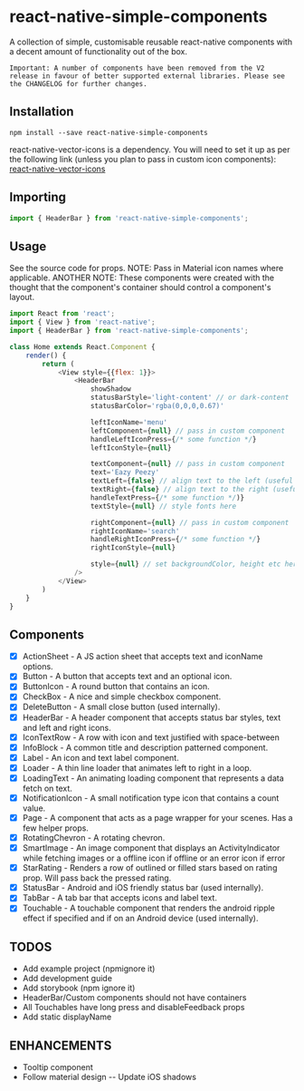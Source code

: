 # react-native-simple-components

A collection of simple, customisable reusable react-native components with a decent amount of functionality out of the box.

`Important: A number of components have been removed from the V2 release in favour of better supported external libraries. Please see the CHANGELOG for further changes.`

## Installation

```shell
npm install --save react-native-simple-components
```

react-native-vector-icons is a dependency. You will need to set it up as per the following link (unless you plan to pass in custom icon components):
[react-native-vector-icons](https://github.com/oblador/react-native-vector-icons#installation)

## Importing

```js
import { HeaderBar } from 'react-native-simple-components';
```

## Usage

See the source code for props.
NOTE: Pass in Material icon names where applicable.
ANOTHER NOTE: These components were created with the thought that the component's container should control a component's layout.

```js
import React from 'react';
import { View } from 'react-native';
import { HeaderBar } from 'react-native-simple-components';

class Home extends React.Component {
    render() {
        return (
            <View style={{flex: 1}}>
                <HeaderBar
                    showShadow
                    statusBarStyle='light-content' // or dark-content
                    statusBarColor='rgba(0,0,0,0.67)'

                    leftIconName='menu'
                    leftComponent={null} // pass in custom component
                    handleLeftIconPress={/* some function */}
                    leftIconStyle={null}

                    textComponent={null} // pass in custom component
                    text='Eazy Peezy'
                    textLeft={false} // align text to the left (useful if you don't want a left icon)
                    textRight={false} // align text to the right (useful if you don't want a right icon)
                    handleTextPress={/* some function */)}
                    textStyle={null} // style fonts here

                    rightComponent={null} // pass in custom component
                    rightIconName='search'
                    handleRightIconPress={/* some function */}
                    rightIconStyle={null}

                    style={null} // set backgroundColor, height etc here
                />
            </View>
        )
    }
}
```

## Components

* [x] ActionSheet - A JS action sheet that accepts text and iconName options.
* [x] Button - A button that accepts text and an optional icon.
* [x] ButtonIcon - A round button that contains an icon.
* [x] CheckBox - A nice and simple checkbox component.
* [x] DeleteButton - A small close button (used internally).
* [x] HeaderBar - A header component that accepts status bar styles, text and left and right icons.
* [x] IconTextRow - A row with icon and text justified with space-between
* [x] InfoBlock - A common title and description patterned component.
* [x] Label - An icon and text label component.
* [x] Loader - A thin line loader that animates left to right in a loop.
* [x] LoadingText - An animating loading component that represents a data fetch on text.
* [x] NotificationIcon - A small notification type icon that contains a count value.
* [x] Page - A component that acts as a page wrapper for your scenes. Has a few helper props.
* [x] RotatingChevron - A rotating chevron.
* [x] SmartImage - An image component that displays an ActivityIndicator while fetching images or a offline icon if offline or an error icon if error
* [x] StarRating - Renders a row of outlined or filled stars based on rating prop. Will pass back the pressed rating.
* [x] StatusBar - Android and iOS friendly status bar (used internally).
* [x] TabBar - A tab bar that accepts icons and label text.
* [x] Touchable - A touchable component that renders the android ripple effect if specified and if on an Android device (used internally).

## TODOS

* Add example project (npmignore it)
* Add development guide
* Add storybook (npm ignore it)
* HeaderBar/Custom components should not have containers
* All Touchables have long press and disableFeedback props
* Add static displayName

## ENHANCEMENTS

* Tooltip component
* Follow material design
  -- Update iOS shadows
